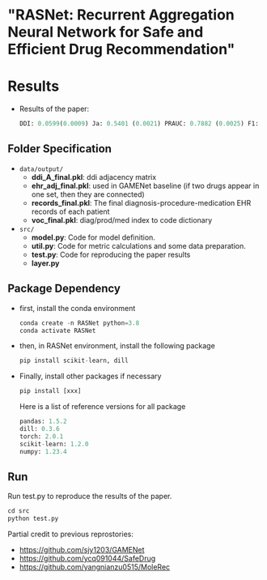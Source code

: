 # "RASNet: Recurrent Aggregation Neural Network for Safe and Efficient Drug Recommendation"

# Results

* Results of the paper:

  ``` python
  DDI: 0.0599(0.0009) Ja: 0.5401 (0.0021) PRAUC: 0.7882 (0.0025) F1: 0.6931 (0.0019) 
  ```

## Folder Specification

* ```data/output/```
  * **ddi_A_final.pkl**: ddi adjacency matrix
  * **ehr_adj_final.pkl**: used in GAMENet baseline (if two drugs appear in one set, then they are connected)
  * **records_final.pkl**: The final diagnosis-procedure-medication EHR records of each patient
  * **voc_final.pkl**: diag/prod/med index to code dictionary
* ```src/```
  * **model.py**: Code for model definition.
  * **util.py**: Code for metric calculations and some data preparation.
  * **test.py**: Code for reproducing the paper results
  * **layer.py**

## Package Dependency

* first, install the conda environment

  ```python
  conda create -n RASNet python=3.8
  conda activate RASNet
  ```

* then, in RASNet environment, install the following package
  ```py
  pip install scikit-learn, dill
  ```
* Finally, install other packages if necessary
  ```py
  pip install [xxx]
  ```
  Here is a list of reference versions for all package
  ```py
  pandas: 1.5.2
  dill: 0.3.6
  torch: 2.0.1
  scikit-learn: 1.2.0
  numpy: 1.23.4
  ```

##  Run 

Run test.py to reproduce the results of the paper.

```python
cd src
python test.py
```

Partial credit to previous reprostories:

- https://github.com/sjy1203/GAMENet
- https://github.com/ycq091044/SafeDrug
- https://github.com/yangnianzu0515/MoleRec
